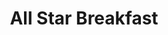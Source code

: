 ---
title: All Star Breakfast
location: Los Angeles, CA
image: /uploads/basketball/allstarbreakfastEvent.png
permalink: /basketball/events/all-star
start_date: February 18, 2018
end_date: 
layout: page
alt_url: 'https://www.allstarbreakfast.net'
short_description: 'The All-Star Breakfast celebrates character, leadership and faith in the home, the community and on the floor. This event is done in partnership with the NBA Retired Players Association and features the  presentation of the Jerry Colangelo and Bobby Jones Awards. '
sport: basketball
---